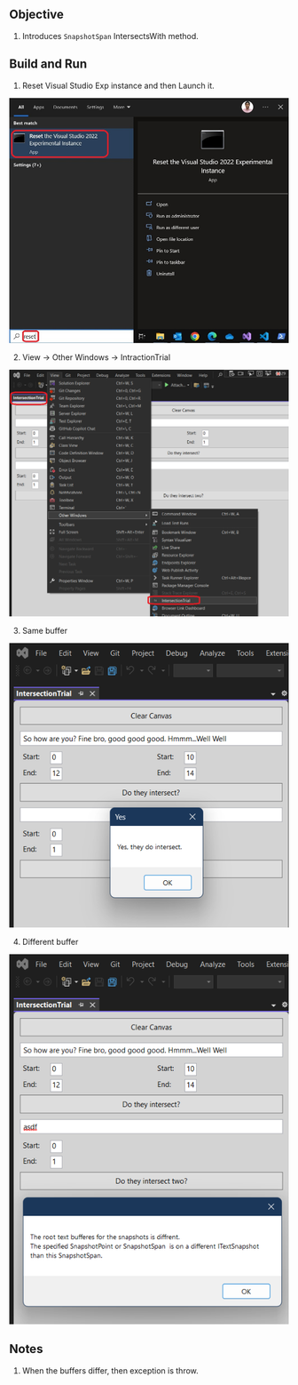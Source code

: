 ## Objective

1. Introduces `SnapshotSpan` IntersectsWith method.


## Build and Run
1. Reset Visual Studio Exp instance and then Launch it.

![Reset Visual Studio Exp](../200500-VSixBlankProjectAnalysis/images/57_50_ResetVsExpIntance.jpg)

2. View -> Other Windows -> IntractionTrial

![Extract Numbers](Images/50_50_IntractionTrial_ToolWindow.png)

3. Same buffer

![Same buffer](Images/51_50_IntractionSameBuffer.png)

4. Different buffer

![Different Buffer](Images/52_50_IntractionDifferentBuffer.png)

## Notes

1. When the buffers differ, then exception is throw. 

